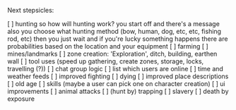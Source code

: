 Next stepsicles:

 [ ] hunting
    so how will hunting work?
        you start off and there's a message
        also you choose what hunting method (bow, human, dog, etc, etc, fishing rod, etc)
    then you just wait and if you're lucky something happens
        there are probabilities based on the location and your equipment
 [ ] farming
 [ ] mines/landmarks
 [ ] zone creation: 'Exploration', ditch, building, earthen wall
 [ ] tool uses (speed up gathering, create zones, storage, locks, travelling (?))
 [ ] chat group logic
 [ ] list which users are online
 [ ] time and weather feeds
 [ ] improved fighting
 [ ] dying
 [ ] improved place descriptions
 [ ] old age
 [ ] skills (maybe a user can pick one on character creation)
 [ ] ui improvements
 [ ] animal attacks
 [ ] (hunt by) trapping
 [ ] slavery
 [ ] death by exposure